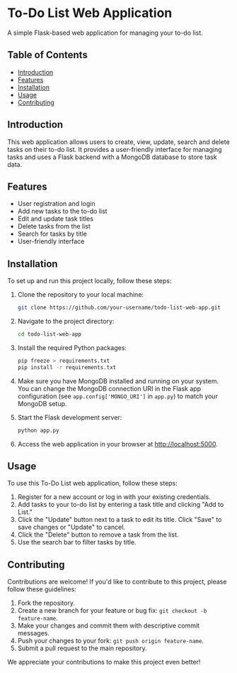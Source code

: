 # To-Do List Web Application

A simple Flask-based web application for managing your to-do list.

## Table of Contents

- [Introduction](#introduction)
- [Features](#features)
- [Installation](#installation)
- [Usage](#usage)
- [Contributing](#contributing)

## Introduction

This web application allows users to create, view, update, search and delete tasks on their to-do list. It provides a user-friendly interface for managing tasks and uses a Flask backend with a MongoDB database to store task data.

## Features

- User registration and login
- Add new tasks to the to-do list
- Edit and update task titles
- Delete tasks from the list
- Search for tasks by title
- User-friendly interface

## Installation

To set up and run this project locally, follow these steps:

1. Clone the repository to your local machine:

    ```bash
    git clone https://github.com/your-username/todo-list-web-app.git
    ```

2. Navigate to the project directory:

    ```bash
    cd todo-list-web-app
    ```

3. Install the required Python packages:

    ```bash
    pip freeze > requirements.txt
    pip install -r requirements.txt
    ```

4. Make sure you have MongoDB installed and running on your system. You can change the MongoDB connection URI in the Flask app configuration (see `app.config['MONGO_URI']` in `app.py`) to match your MongoDB setup.

5. Start the Flask development server:

    ```bash
    python app.py
    ```

6. Access the web application in your browser at [http://localhost:5000](http://localhost:5000).

## Usage

To use this To-Do List web application, follow these steps:

1. Register for a new account or log in with your existing credentials.
2. Add tasks to your to-do list by entering a task title and clicking "Add to List."
3. Click the "Update" button next to a task to edit its title. Click "Save" to save changes or "Update" to cancel.
4. Click the "Delete" button to remove a task from the list.
5. Use the search bar to filter tasks by title.

## Contributing

Contributions are welcome! If you'd like to contribute to this project, please follow these guidelines:

1. Fork the repository.
2. Create a new branch for your feature or bug fix: `git checkout -b feature-name`.
3. Make your changes and commit them with descriptive commit messages.
4. Push your changes to your fork: `git push origin feature-name`.
5. Submit a pull request to the main repository.

We appreciate your contributions to make this project even better!
